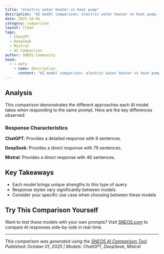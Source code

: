 ```yaml
---
title: "electric water heater vs heat pump"
description: "AI model comparison: electric water heater vs heat pump..."
date: 2025-10-01
category: comparison
layout: Clean
tags:
  - ChatGPT
  - DeepSeek
  - Mistral
  - AI Comparison
author: SNEOS Community
head:
  - - meta
    - name: description
      content: "AI model comparison: electric water heater vs heat pump..."
---
```


<ChatComparison
  title="electric water heater vs heat pump"
  prompt="electric water heater vs heat pump"
  :responses='{
    "ChatGPT": "Certainly! Here\u0027s a comparison between an electric water heater and a heat pump water heater to help you understand their differences, advantages, and disadvantages:\n\n### Electric Water Heater\n**How it works:**  \nAn electric water heater uses electric resistance coils to heat the water directly. Electricity passes through heating elements, which generate heat and warm the water in the tank.\n\n**Pros:**  \n- Generally lower upfront cost  \n- Simple technology, widely available  \n- Easy to install and maintain  \n- Reliable and quick heating\n\n**Cons:**  \n- Higher operating costs due to electricity consumption  \n- Less energy-efficient (typically around 90% efficiency)  \n- Higher environmental impact if electricity comes from fossil fuels  \n- Can increase electric bills significantly\n\n---\n\n### Heat Pump Water Heater (HPWH)\n**How it works:**  \nA heat pump water heater extracts heat from the surrounding air and transfers it to the water. It works like an air conditioner or refrigerator in reverse, using electricity to move heat rather than generate it directly.\n\n**Pros:**  \n- Much higher efficiency (200-300%) due to heat transfer method  \n- Lower operating costs and energy bills  \n- Environmentally friendly, especially when powered by renewable energy  \n- Can cool and dehumidify the surrounding air (depending on installation)\n\n**Cons:**  \n- Higher upfront cost for purchase and installation  \n- Requires more space and good ventilation (needs air source)  \n- Slower heating compared to electric resistance heaters  \n- May be less effective in very cold climates unless specially designed\n\n---\n\n### Summary  \n| Feature               | Electric Water Heater           | Heat Pump Water Heater           |\n|-----------------------|--------------------------------|---------------------------------|\n| Initial Cost          | Lower                         | Higher                         |\n| Operating Cost         | Higher                        | Lower                          |\n| Energy Efficiency      | ~90%                         | 200-300%                      |\n| Environmental Impact   | Higher                        | Lower                         |\n| Installation Space     | Compact                      | Requires more space/ventilation |\n| Heating Speed          | Faster                       | Slower                         |\n| Best Climate           | All climates                 | Moderate to warm climates       |\n\n---\n\n### Which one to choose?  \n- If you want lower upfront cost and straightforward installation, and don\u2019t mind higher electricity bills, an electric water heater is suitable.  \n- If you want to save on operating costs and are environmentally conscious, and you have space and suitable climate conditions, a heat pump water heater is typically a better choice in the long run.\n\nIf you need advice tailored to your location and usage, feel free to ask!",
    "DeepSeek": "Of course. This is a classic \u0022it depends\u0022 question, but understanding the pros and cons of each will make the right choice clear for your situation.\n\nLet\u0027s break down the key differences between a standard electric resistance water heater and a heat pump water heater (HPWH).\n\n### At a Glance: Quick Comparison Table\n\n| Feature | Electric Resistance Water Heater | Heat Pump Water Heater (HPWH) |\n| :--- | :--- | :--- |\n| **How It Works** | Uses electric heating elements (like a giant kettle) to heat water directly. | Uses a refrigerator-like cycle to move heat from the surrounding air into the water. It\u0027s a \u0022heat mover.\u0022 |\n| **Energy Efficiency** | **Very Low.** 100% efficient (1 unit of electricity = 1 unit of heat). | **Extremely High.** 200-400% efficient (1 unit of electricity = 2-4 units of heat). |\n| **Operating Cost** | **High.** The most expensive common way to heat water. | **Very Low.** Can cut water heating costs by 50-75%. |\n| **Upfront Cost** | **Low.** $300 - $1,500 for the unit. | **High.** $1,200 - $2,500\u002B for the unit, before incentives. |\n| **Installation** | Simple, often a direct replacement. | More complex. Needs specific space/airflow requirements. |\n| **Heating Speed** | Fast recovery. Good for high-demand households. | Slower recovery. May require careful sizing or a \u0022hybrid\u0022 mode. |\n| **Climate Dependence** | Works the same everywhere, anytime. | **Best in warm climates.** Less efficient in cold spaces (e.g., a chilly basement in winter). |\n| **Lifespan** | 10-15 years | 10-15 years (but often with a longer warranty on key components) |\n| **Cooling/Dehumidifying** | No | **Yes.** Actively cools and dehumidifies the space it\u0027s in. |\n| **Noise Level** | Silent | Noticeable. Sounds like a small refrigerator or window AC unit. |\n\n---\n\n### Deep Dive: Pros and Cons\n\n#### Electric Resistance Water Heater\n\nThis is the traditional, simple tank-style heater you\u0027ll find in most homes.\n\n*   **Pros:**\n    *   **Lower Purchase Price:** Significantly cheaper to buy initially.\n    *   **Simple Installation:** A straightforward replacement for an existing electric unit.\n    *   **Reliable \u0026 Widespread:** Simple technology with readily available parts and technicians.\n    *   **Unlimited Location:** Can be installed in a small closet or conditioned space without issue.\n    *   **Fast Hot Water Recovery:** Heats water quickly, making it suitable for back-to-back showers.\n\n*   **Cons:**\n    *   **Very High Operating Costs:** This is the biggest drawback. It is the most expensive way to heat water, often accounting for 15-25% of a home\u0027s total electricity bill.\n    *   **High Carbon Footprint:** If your grid electricity comes from fossil fuels, this method has a large associated carbon footprint.\n\n#### Heat Pump Water Heater (HPWH)\n\nThis is the energy-efficient superstar, but it comes with specific requirements.\n\n*   **Pros:**\n    *   **Massive Energy Savings:** The #1 reason to buy one. It can cut your water heating bill by more than half.\n    *   **Eco-Friendly:** Drastically reduces your home\u0027s carbon emissions from water heating.\n    *   **Cooling \u0026 Dehumidification:** A fantastic bonus in hot, humid climates like a garage or basement in the South. It can act like a small dehumidifier.\n    *   **Federal \u0026 Local Incentives:** Often eligible for significant rebates and tax credits (e.g., the US 30% federal tax credit up to $2,000), which can drastically reduce the effective purchase price.\n\n*   **Cons:**\n    *   **High Upfront Cost:** The unit itself is 2-3 times the price of a standard electric model.\n    *   **Space \u0026 Climate Requirements:** Needs to be in a location that stays between **40\u00B0F - 90\u00B0F (4\u00B0C - 32\u00B0C)** and has at least **700 cubic feet** of air space (e.g., a 7\u0027x10\u0027x10\u0027 room). In a cold basement, it will be inefficient and may have to use its built-in, less-efficient electric resistance elements as a backup.\n    *   **Slower Recovery Rate:** It heats water more slowly. A large family that uses hot water in quick succession might run out and need to wait.\n    *   **Noise:** It is not silent. The compressor and fan can be bothersome if installed near living spaces.\n    *   **More Complex Installation \u0026 Repair:** Requires a qualified technician and may need a condensate drain line.\n\n---\n\n### Which One Should You Choose?\n\n**Choose a Standard Electric Water Heater if:**\n\n*   **Your budget is tight upfront.**\n*   You need a simple, direct replacement and don\u0027t want to deal with complex installation.\n*   The heater will be located in a small, conditioned closet with no ventilation.\n*   You live in a very cold climate and the heater would be installed in an unheated space.\n*   Noise is a major concern.\n\n**Choose a Heat Pump Water Heater if:**\n\n*   **Your primary goal is to save money on your utility bills in the long run.**\n*   You plan to stay in your home long enough to recoup the higher upfront cost (typically 3-7 years, faster with incentives).\n*   The heater will be installed in a space that meets the size and temperature requirements (e.g., a garage, basement, or utility room in a temperate climate).\n*   You want to reduce your carbon footprint.\n*   You can take advantage of federal, state, or utility rebates to lower the initial cost.\n*   The bonus dehumidification/cooling would be beneficial for the installation space.\n\n### The Verdict\n\nFor the vast majority of people replacing an old, inefficient electric water heater, **the Heat Pump Water Heater is the superior financial and environmental choice,** provided the installation location is suitable. The long-term savings on your electricity bill will far outweigh the higher purchase price.\n\nThe standard electric water heater remains a good, simple, and affordable solution for those with specific constraints like location, budget, or a need for very high, rapid hot water demand.",
    "Mistral": "Choosing between an electric water heater and a heat pump water heater depends on various factors, including energy efficiency, cost, climate, and specific needs. Here\u0027s a comparison to help you understand the differences:\n\n### Electric Water Heater\n\n**Pros:**\n1. **Initial Cost:** Generally less expensive to purchase and install compared to heat pump water heaters.\n2. **Simplicity:** Easy to install and maintain.\n3. **Space:** Requires less space compared to heat pump water heaters.\n4. **Versatility:** Can be installed in various locations, including basements, garages, and closets.\n\n**Cons:**\n1. **Energy Efficiency:** Less energy-efficient compared to heat pump water heaters.\n2. **Operating Costs:** Higher operating costs due to the need for continuous electrical energy to heat water.\n3. **Environmental Impact:** Higher carbon footprint due to higher energy consumption.\n\n### Heat Pump Water Heater\n\n**Pros:**\n1. **Energy Efficiency:** Significantly more energy-efficient than traditional electric water heaters. They can be up to 2-3 times more efficient.\n2. **Operating Costs:** Lower operating costs due to reduced energy consumption.\n3. **Environmental Impact:** Lower carbon footprint due to reduced energy use.\n4. **Cooling Effect:** Can provide a cooling effect in the space where they are installed, which can be beneficial in warm climates.\n\n**Cons:**\n1. **Initial Cost:** Higher initial cost for purchase and installation.\n2. **Space Requirements:** Requires more space for installation, typically needing a minimum of 1,000 cubic feet of air space around the unit.\n3. **Climate Dependence:** Performance can be affected by ambient temperature. They work best in climates where the temperature is between 40\u00B0F and 90\u00B0F (4\u00B0C and 32\u00B0C).\n4. **Noise:** Can be noisier than traditional electric water heaters due to the operation of the compressor and fan.\n\n### Key Considerations\n\n1. **Climate:** Heat pump water heaters are more suitable for warmer climates. In colder climates, they may not perform as efficiently.\n2. **Space:** Ensure you have enough space for a heat pump water heater, as they require more room than traditional electric models.\n3. **Budget:** Consider both the initial cost and long-term operating costs. While heat pump water heaters have a higher upfront cost, they can save money over time due to lower energy bills.\n4. **Energy Efficiency:** If energy efficiency and environmental impact are important to you, a heat pump water heater is generally the better choice.\n\n### Conclusion\n\nIf you prioritize energy efficiency and long-term savings, and you live in a suitable climate with adequate space, a heat pump water heater is likely the better option. However, if you need a more affordable upfront solution with simpler installation and maintenance, an electric water heater might be more suitable.\n\nAlways consult with a professional to assess your specific needs and circumstances before making a decision."
  }'
  published-date="17:34"
/>

## Analysis

This comparison demonstrates the different approaches each AI model takes when responding to the same prompt. Here are the key differences observed:

### Response Characteristics

**ChatGPT**: Provides a detailed response with 9 sentences. 

**DeepSeek**: Provides a direct response with 79 sentences. 

**Mistral**: Provides a direct response with 46 sentences. 

## Key Takeaways

- Each model brings unique strengths to this type of query
- Response styles vary significantly between models
- Consider your specific use case when choosing between these models

## Try This Comparison Yourself

Want to test these models with your own prompts? Visit [SNEOS.com](https://sneos.com) to compare AI responses side-by-side in real-time.

---

*This comparison was generated using the [SNEOS AI Comparison Tool](https://sneos.com)*
*Published: October 01, 2025 | Models: ChatGPT, DeepSeek, Mistral*

